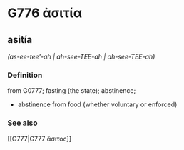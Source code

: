 # G776 ἀσιτία

## asitía

_(as-ee-tee'-ah | ah-see-TEE-ah | ah-see-TEE-ah)_

### Definition

from G0777; fasting (the state); abstinence; 

- abstinence from food (whether voluntary or enforced)

### See also

[[G777|G777 ἄσιτος]]
